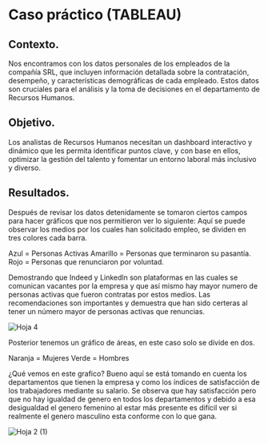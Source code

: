 # Caso práctico (TABLEAU)

## Contexto.
Nos encontramos con los datos personales de los empleados de la compañía SRL, que incluyen información detallada sobre la contratación, desempeño, y características demográficas de cada empleado. Estos datos son cruciales para el análisis y la toma de decisiones en el departamento de Recursos Humanos.

## Objetivo.
Los analistas de Recursos Humanos necesitan un dashboard interactivo y dinámico que les permita identificar puntos clave, y con base en ellos, optimizar la gestión del talento y fomentar un entorno laboral más inclusivo y diverso.

## Resultados.
Después de revisar los datos detenidamente se tomaron ciertos campos para hacer gráficos que nos permitieron ver lo siguiente: Aquí se puede observar los medios por los cuales han solicitado empleo, se dividen en tres colores cada barra.

Azul = Personas Activas
Amarillo = Personas que terminaron su pasantía.
Rojo = Personas que renunciaron por voluntad.

Demostrando que Indeed y Linkedln son plataformas en las cuales se comunican vacantes por la empresa y que así mismo hay mayor numero de personas activas que fueron contratas por estos medios. Las recomendaciones son importantes y demuestra que han sido certeras al tener un número mayor  de personas activas que renuncias. 

![Hoja 4](https://github.com/user-attachments/assets/b54fc5e9-f405-48b7-9b49-33657fa40d6b)

Posterior tenemos un gráfico de áreas, en este caso solo se divide en dos.

Naranja = Mujeres
Verde = Hombres

¿Qué vemos en este grafico? Bueno aquí se está tomando en cuenta los departamentos que tienen la empresa y como los índices de satisfacción de los trabajadores mediante su salario.
Se observa que hay satisfacción pero que no hay igualdad de genero en todos los departamentos y debido a esa desigualdad el genero femenino al estar más presente es difícil ver si realmente el genero masculino esta conforme con lo que gana. 

![Hoja 2 (1)](https://github.com/user-attachments/assets/fc609171-c817-4441-b371-3c202702dada)


